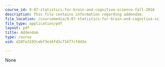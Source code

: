 ```yaml
---
course_id: 9-07-statistics-for-brain-and-cognitive-science-fall-2016
description: This file contains information regarding addendum.
file_location: /coursemedia/9-07-statistics-for-brain-and-cognitive-science-fall-2016/d20fe3193cebf3e16fd3c71677cfdd3e_MIT9_07F16_lec13_Adendm.pdf
file_type: application/pdf
layout: pdf
title: Addendum
type: course
uid: d20fe3193cebf3e16fd3c71677cfdd3e

---
```

None